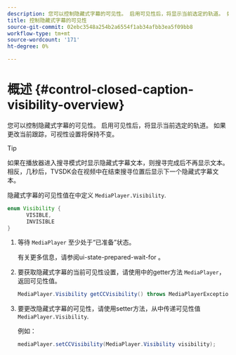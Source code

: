 ```yaml
---
description: 您可以控制隐藏式字幕的可见性。 启用可见性后，将显示当前选定的轨道。 如果更改当前跟踪，可视性设置将保持不变。
title: 控制隐藏式字幕的可见性
source-git-commit: 02ebc3548a254b2a6554f1ab34afbb3ea5f09bb8
workflow-type: tm+mt
source-wordcount: '171'
ht-degree: 0%

---
```


# 概述 {#control-closed-caption-visibility-overview}

您可以控制隐藏式字幕的可见性。 启用可见性后，将显示当前选定的轨道。 如果更改当前跟踪，可视性设置将保持不变。

>[!TIP]
>
>如果在播放器进入搜寻模式时显示隐藏式字幕文本，则搜寻完成后不再显示文本。 相反，几秒后，TVSDK会在视频中在结束搜寻位置后显示下一个隐藏式字幕文本。
>
>隐藏式字幕的可见性值在中定义 `MediaPlayer.Visibility`.
>
>```java
>enum Visibility {  
>       VISIBLE,  
>       INVISIBLE 
>}
>```
>

1. 等待 `MediaPlayer` 至少处于“已准备”状态。

   有关更多信息，请参阅ui-state-prepared-wait-for 。
1. 要获取隐藏式字幕的当前可见性设置，请使用中的getter方法 `MediaPlayer`，返回可见性值。

   ```java
   MediaPlayer.Visibility getCCVisibility() throws MediaPlayerException;
   ```

1. 要更改隐藏式字幕的可见性，请使用setter方法，从中传递可见性值 `MediaPlayer.Visibility`.

   例如：

   ```java
   mediaPlayer.setCCVisibility(MediaPlayer.Visibility visibility);
   ```
